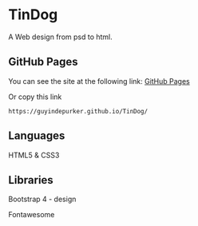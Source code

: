 # TinDog
A Web design from psd to html.

## GitHub Pages
You can see the site at the following link:
[GitHub Pages](https://guyindepurker.github.io/TinDog/)

Or copy this link

`https://guyindepurker.github.io/TinDog/`

## Languages
HTML5 & CSS3

## Libraries
Bootstrap 4 - design

Fontawesome 
